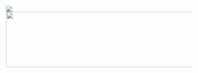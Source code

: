 <img src="https://capsule-render.vercel.app/api?type=Cylinder&&color=FFCCFF&height=150&width=250&section=header&text=Hey%20Everyone!&fontSize=85" />

<img height="150" width="600" justifyContent="center" src="https://data.whicdn.com/images/257039116/original.gif"/>



